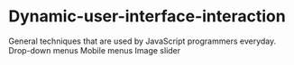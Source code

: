 # Dynamic-user-interface-interaction
General techniques that are used by JavaScript programmers everyday.
Drop-down menus
Mobile menus
Image slider
